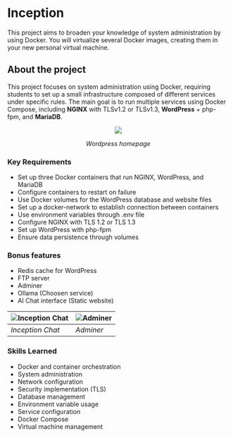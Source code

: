 # Inception
This project aims to broaden your knowledge of system administration by using Docker. You will virtualize several Docker images, creating them in your new personal virtual machine.

## About the project
This project focuses on system administration using Docker, requiring students to set up a small infrastructure composed of different services under specific rules. The main goal is to run multiple services using Docker Compose, including **NGINX** with TLSv1.2 or TLSv1.3, **WordPress** + php-fpm, and **MariaDB**.

<div align="center">
  <img src="https://github.com/user-attachments/assets/9ebeda10-2314-4ee2-b501-b8f3d33b38be">
  <p><em>Wordpress homepage</em></p>
</div>

### Key Requirements
- Set up three Docker containers that run NGINX, WordPress, and MariaDB
- Configure containers to restart on failure
- Use Docker volumes for the WordPress database and website files
- Set up a docker-network to establish connection between containers
- Use environment variables through .env file
- Configure NGINX with TLS 1.2 or TLS 1.3
- Set up WordPress with php-fpm
- Ensure data persistence through volumes

### Bonus features
- Redis cache for WordPress
- FTP server
- Adminer
- Ollama (Choosen service)
- AI Chat interface (Static website)

| ![Inception Chat](https://github.com/user-attachments/assets/12df4bc5-1d87-4c20-a235-24b553d3878f) | ![Adminer](https://github.com/user-attachments/assets/6d9541a2-6e86-463e-86ce-42657be62655) |
| - | - |
| *Inception Chat* | *Adminer* |

### Skills Learned
- Docker and container orchestration
- System administration
- Network configuration
- Security implementation (TLS)
- Database management
- Environment variable usage
- Service configuration
- Docker Compose
- Virtual machine management
